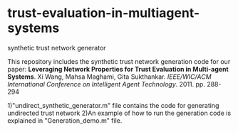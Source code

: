 trust-evaluation-in-multiagent-systems
========================================

synthetic trust network generator

This repository includes the synthetic trust network generation code for our paper: 
**Leveraging Network Properties for Trust Evaluation in Multi-agent Systems**. Xi Wang, Mahsa Maghami, Gita Sukthankar. 
_IEEE/WIC/ACM International Conference on Intelligent Agent Technology_. 2011. pp. 288-294 


1)"undirect_synthetic_generator.m" file contains the code for generating undirected trust network
2)An example of how to run the generation code is explained in "Generation_demo.m" file. 
